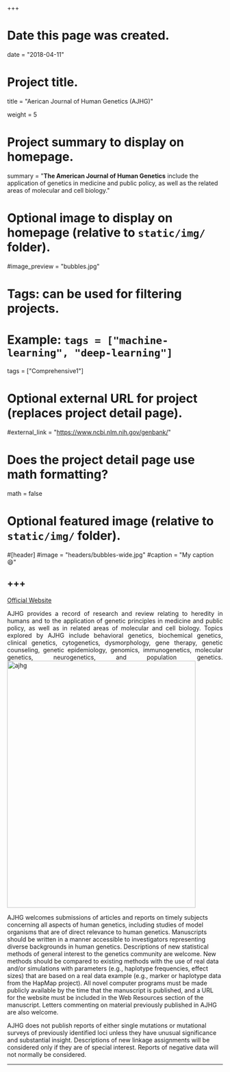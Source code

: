 +++
# Date this page was created.
date = "2018-04-11"

# Project title.
title = "Aerican Journal of Human Genetics (AJHG)"

weight = 5
# Project summary to display on homepage.
summary = "**The American Journal of Human Genetics** include the application of genetics in medicine and public policy, as well as the related areas of molecular and cell biology."

# Optional image to display on homepage (relative to `static/img/` folder).
#image_preview = "bubbles.jpg"

# Tags: can be used for filtering projects.
# Example: `tags = ["machine-learning", "deep-learning"]`
tags = ["Comprehensive1"]

# Optional external URL for project (replaces project detail page).
#external_link = "https://www.ncbi.nlm.nih.gov/genbank/"

# Does the project detail page use math formatting?
math = false

# Optional featured image (relative to `static/img/` folder).
#[header]
#image = "headers/bubbles-wide.jpg"
#caption = "My caption :smile:"


+++
---
[Official Website](http://www.cell.com/ajhg/home)

<p align="justify">AJHG provides a record of research and review relating to heredity in humans and to the application of genetic principles in medicine and public policy, as well as in related areas of molecular and cell biology. Topics explored by AJHG include behavioral genetics, biochemical genetics, clinical genetics, cytogenetics, dysmorphology, gene therapy, genetic counseling, genetic epidemiology, genomics, immunogenetics, molecular genetics, neurogenetics, and population genetics.

<img src="/img/journal/com/ajhg3.jpg" width = "440" height = "576" alt="ajhg" align=center />

AJHG welcomes submissions of articles and reports on timely subjects concerning all aspects of human genetics, including studies of model organisms that are of direct relevance to human genetics. Manuscripts should be written in a manner accessible to investigators representing diverse backgrounds in human genetics. Descriptions of new statistical methods of general interest to the genetics community are welcome. New methods should be compared to existing methods with the use of real data and/or simulations with parameters (e.g., haplotype frequencies, effect sizes) that are based on a real data example (e.g., marker or haplotype data from the HapMap project). All novel computer programs must be made publicly available by the time that the manuscript is published, and a URL for the website must be included in the Web Resources section of the manuscript. Letters commenting on material previously published in AJHG are also welcome.

AJHG does not publish reports of either single mutations or mutational surveys of previously identified loci unless they have unusual significance and substantial insight. Descriptions of new linkage assignments will be considered only if they are of special interest. Reports of negative data will not normally be considered.

---